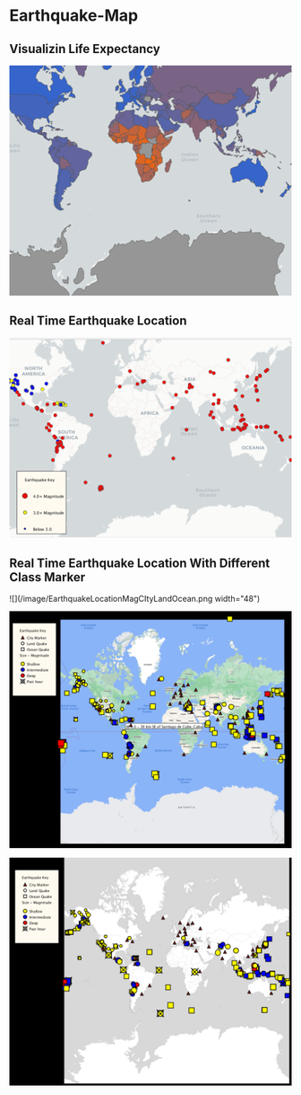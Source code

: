 # Earthquake-Map

## Visualizin Life Expectancy
![lifeExp](lifeExp.png)

## Real Time Earthquake Location
![Earthquake](/image/EarthquakeLocationMag.png)


## Real Time Earthquake Location With Different Class Marker
![](/image/EarthquakeLocationMagCItyLandOcean.png width="48")




![](/image/showtag.png)


<img src="/image/EarthquakeLocationMagCItyLandOcean.png" alt="drawing" style="width:800px;"/>

